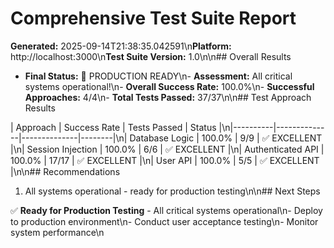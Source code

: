 # Comprehensive Test Suite Report

**Generated:** 2025-09-14T21:38:35.042591\n**Platform:** http://localhost:3000\n**Test Suite Version:** 1.0\n\n## Overall Results

- **Final Status:** 🎉 PRODUCTION READY\n- **Assessment:** All critical systems operational!\n- **Overall Success Rate:** 100.0%\n- **Successful Approaches:** 4/4\n- **Total Tests Passed:** 37/37\n\n## Test Approach Results

| Approach | Success Rate | Tests Passed | Status |\n|----------|--------------|--------------|--------|\n| Database Logic | 100.0% | 9/9 | ✅ EXCELLENT |\n| Session Injection | 100.0% | 6/6 | ✅ EXCELLENT |\n| Authenticated API | 100.0% | 17/17 | ✅ EXCELLENT |\n| User API | 100.0% | 5/5 | ✅ EXCELLENT |\n\n## Recommendations

1. All systems operational - ready for production testing\n\n## Next Steps

✅ **Ready for Production Testing** - All critical systems operational\n- Deploy to production environment\n- Conduct user acceptance testing\n- Monitor system performance\n